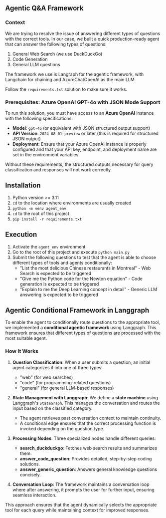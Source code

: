 ## Agentic Q&A Framework

### Context
We are trying to resolve the issue of answering different types of questions with the correct tools. In our case, we built a quick production-ready agent that can answer the following types of questions:
1. General Web Search (we use DuckDuckGo)
2. Code Generation
3. General LLM questions

The framework we use is Langraph for the agentic framework, with Langchain for chaining and AzureChatOpenAI as the main LLM.

Follow the `requirements.txt` solution to make sure it works.

### Prerequisites: Azure OpenAI GPT-4o with JSON Mode Support
To run this solution, you must have access to an **Azure OpenAI** instance with the following specifications:
- **Model**: `gpt-4o` (or equivalent with JSON structured output support)
- **API Version**: `2024-08-01-preview` or later (this is required for structured JSON output)
- **Deployment**: Ensure that your Azure OpenAI instance is properly configured and that your API key, endpoint, and deployment name are set in the environment variables.

Without these requirements, the structured outputs necessary for query classification and responses will not work correctly.

## Installation
1. Python version >= 3.11
2. `cd` to the location where environments are usually created
3. `python -m venv agent_env`
4. `cd` to the root of this project
5. `pip install -r requirements.txt`

## Execution

1. Activate the `agent_env` environment
2. Go to the root of this project and execute `python main.py`
3. Submit the following questions to test that the agent is able to choose different types of tools and agents conditionally:
   - "List the most delicious Chinese restaurants in Montreal" - Web Search is expected to be triggered
   - "Give me the Python code for the Newton equation" - Code generation is expected to be triggered
   - "Explain to me the Deep Learning concept in detail" - Generic LLM answering is expected to be triggered

## Agentic Conditional Framework in Langgraph
To enable the agent to conditionally route questions to the appropriate tool, we implemented a **conditional agentic framework** using Langgraph. This framework ensures that different types of questions are processed with the most suitable agent.

### How It Works
1. **Question Classification**: When a user submits a question, an initial agent categorizes it into one of three types:
   - "web" (for web searches)
   - "code" (for programming-related questions)
   - "general" (for general LLM-based responses)

2. **State Management with Langgraph**: We define a **state machine** using Langgraph's `StateGraph`. This manages the conversation and routes the input based on the classified category.
   - The agent retrieves past conversation context to maintain continuity.
   - A conditional edge ensures that the correct processing function is invoked depending on the question type.

3. **Processing Nodes**: Three specialized nodes handle different queries:
   - **search_duckduckgo**: Fetches web search results and summarizes them.
   - **answer_code_question**: Provides detailed, step-by-step coding solutions.
   - **answer_generic_question**: Answers general knowledge questions concisely.

4. **Conversation Loop**: The framework maintains a conversation loop where after answering, it prompts the user for further input, ensuring seamless interaction.

This approach ensures that the agent dynamically selects the appropriate tool for each query while maintaining context for improved responses.
